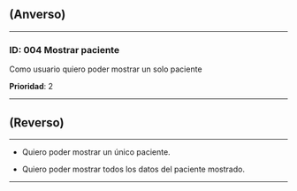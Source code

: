 ## (Anverso)

---

### **ID**: 004 **Mostrar paciente**

Como usuario quiero poder mostrar un solo paciente

**Prioridad**: 2

---

## (Reverso)

---

* Quiero poder mostrar un único paciente.

* Quiero poder mostrar todos los datos del paciente mostrado.

---
